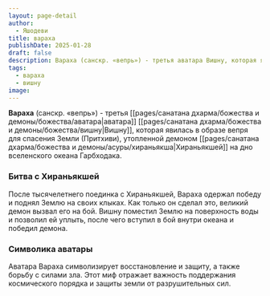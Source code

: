 ```yaml
---
layout: page-detail
author:
  - Яшодеви
title: вараха
publishDate: 2025-01-28
draft: false
description: Вараха (санскр. «вепрь») - третья аватара Вишну, которая явилась в образе вепря для спасения Земли (Притхиви), утопленной демоном Хираньякшей на дно вселенского океана Гарбходака.
tags:
  - вараха
  - вишну
image:
---
```

**Вараха** (санскр. «вепрь») - третья [[pages/санатана дхарма/божества и демоны/божества/аватара|аватара]] [[pages/санатана дхарма/божества и демоны/божества/вишну|Вишну]], которая явилась в образе вепря для спасения Земли (Притхиви), утопленной демоном [[pages/санатана дхарма/божества и демоны/асуры/хираньякша|Хираньякшей]] на дно вселенского океана Гарбходака.

### Битва с Хираньякшей

После тысячелетнего поединка с Хираньякшей, Вараха одержал победу и поднял Землю на своих клыках. Как только он сделал это, великий демон вызвал его на бой. Вишну поместил Землю на поверхность воды и позволил ей уплыть, после чего вступил в бой внутри океана и победил демона.

### Символика аватары

Аватара Вараха символизирует восстановление и защиту, а также борьбу с силами зла. Этот миф отражает важность поддержания космического порядка и защиты земли от разрушительных сил.